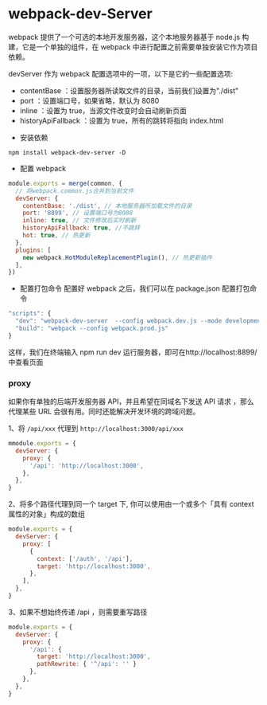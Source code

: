# webpack-dev-Server

webpack 提供了一个可选的本地开发服务器，这个本地服务器基于 node.js 构建，它是一个单独的组件，在 webpack 中进行配置之前需要单独安装它作为项目依赖。

devServer 作为 webpack 配置选项中的一项，以下是它的一些配置选项:

- contentBase ：设置服务器所读取文件的目录，当前我们设置为"./dist"
- port ：设置端口号，如果省略，默认为 8080
- inline ：设置为 true，当源文件改变时会自动刷新页面
- historyApiFallback ：设置为 true，所有的跳转将指向 index.html

* 安装依赖

```
npm install webpack-dev-server -D
```

- 配置 webpack

```js
module.exports = merge(common, {
  // 将webpack.common.js合并到当前文件
  devServer: {
    contentBase: './dist', // 本地服务器所加载文件的目录
    port: '8899', // 设置端口号为8088
    inline: true, // 文件修改后实时刷新
    historyApiFallback: true, //不跳转
    hot: true, // 热更新
  },
  plugins: [
    new webpack.HotModuleReplacementPlugin(), // 热更新插件
  ],
})
```

- 配置打包命令
  配置好 webpack 之后，我们可以在 package.json 配置打包命令

```js
"scripts": {
  "dev": "webpack-dev-server  --config webpack.dev.js --mode development",
  "build": "webpack --config webpack.prod.js"
}
```

这样，我们在终端输入 npm run dev 运行服务器，即可在http://localhost:8899/中查看页面

### proxy

如果你有单独的后端开发服务器 API，并且希望在同域名下发送 API 请求 ，那么代理某些 URL 会很有用。同时还能解决开发环境的跨域问题。

1、将 `/api/xxx` 代理到 `http://localhost:3000/api/xxx`

```js
mmodule.exports = {
  devServer: {
    proxy: {
      '/api': 'http://localhost:3000',
    },
  },
}
```

2、将多个路径代理到同一个 target 下, 你可以使用由一个或多个「具有 context 属性的对象」构成的数组

```js
module.exports = {
  devServer: {
    proxy: [
      {
        context: ['/auth', '/api'],
        target: 'http://localhost:3000',
      },
    ],
  },
}
```

3、如果不想始终传递 /api ，则需要重写路径

```js
module.exports = {
  devServer: {
    proxy: {
      '/api': {
        target: 'http://localhost:3000',
        pathRewrite: { '^/api': '' }
      },
    },
  },
}
```
